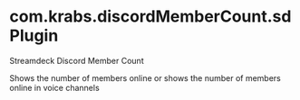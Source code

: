 # com.krabs.discordMemberCount.sdPlugin
 Streamdeck Discord Member Count

Shows the number of members online or shows the number of members online in voice channels
